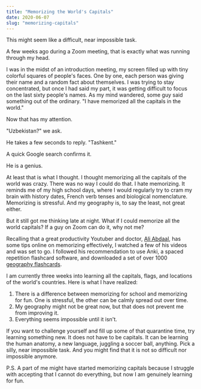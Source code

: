 ```yaml
---
title: "Memorizing the World's Capitals"
date: 2020-06-07
slug: "memorizing-capitals"
---
```


This might seem like a difficult, near impossible task. 

A few weeks ago during a Zoom meeting, that is exactly what was running through my head.

I was in the midst of an introduction meeting, my screen filled up with tiny colorful squares of people's faces. One by one, each person was giving their name and a random fact about themselves. I was trying to stay concentrated, but once I had said my part, it was getting difficult to focus on the last sixty people's names. As my mind wandered, some guy said something out of the ordinary. "I have memorized all the capitals in the world."

Now that has my attention.

"Uzbekistan?" we ask.

He takes a few seconds to reply. "Tashkent."

A quick Google search confirms it.

He is a genius.

At least that is what I thought. I thought memorizing all the capitals of the world was crazy. There was no way I could do that. I hate memorizing. It reminds me of my high school days, where I would regularly try to cram my brain with history dates, French verb tenses and biological nomenclature. Memorizing is stressful. And my geography is, to say the least, not great either.

But it still got me thinking late at night. What if I could memorize all the world capitals? If a guy on Zoom can do it, why not me?

Recalling that a great productivity Youtuber and doctor, [Ali Abdaal](https://aliabdaal.com/), has some tips online on memorizing effectively, I watched a few of his videos and was set to go.
I followed his recommendation to use Anki, a spaced repetition flashcard software, and downloaded a set of over 1000 [geography flashcards](https://ankiweb.net/shared/info/2109889812).

I am currently three weeks into learning all the capitals, flags, and locations of the world's countries. Here is what I have realized:
1. There is a difference between memorizing for school and memorizing for fun. One is stressful, the other can be calmly spread out over time.
2. My geography might not be great now, but that does not prevent me from improving it.
3. Everything seems impossible until it isn't.

If you want to challenge yourself and fill up some of that quarantine time, try learning something new. It does not have to be capitals. It can be learning the human anatomy, a new language, juggling a soccer ball, anything. Pick a silly, near impossible task. And you might find that it is not so difficult nor impossible anymore.

P.S. A part of me might have started memorizing capitals because I struggle with accepting that I cannot do everything, but now I am genuinely learning for fun.
